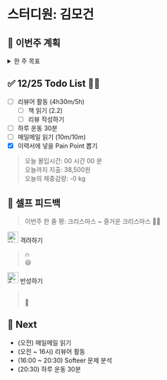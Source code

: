 # 스터디원: 김모건

## 🚀 이번주 계획

<details>
  <summary>한 주 목표</summary>

      - (0/1) 캐치테이블 지원
      - (1/6) Softeer 문제 분석
      - (0/6) 이력서에 넣을 Pain Point 뽑기
      - (1/6) 리뷰어 활동하기
      - (1/6) 하루 운동 30분
      - 이번 주 총 지출: 0 원

> 평균 달성률 00 %

</details>

## ✅ 12/25 Todo List 🎄🎅

- [ ] 리뷰어 활동 (4h30m/5h)
  - [ ] 책 읽기 (2.2)
  - [ ] 리뷰 작성하기
- [ ] 하루 운동 30분
- [ ] 매일메일 읽기 (10m/10m)
- [x] 이력서에 넣을 Pain Point 뽑기

> 오늘 몰입시간: 00 시간 00 분<br>
> 오늘까지 지출: 38,500원<br>
> 오늘의 체중감량: -0 kg

## 🎉 셀프 피드백

> 이번주 한 줄 평: 크리스마스 ~ 즐거운 크리스마스 🎄🎅

<img src="https://raw.githubusercontent.com/Tarikul-Islam-Anik/Animated-Fluent-Emojis/master/Emojis/Smilies/Hugging%20Face.png" alt="Hugging Face" width="25" height="25"> 격려하기</img>

> 🔥<br>
> 😆<br>

<img src="https://raw.githubusercontent.com/Tarikul-Islam-Anik/Animated-Fluent-Emojis/master/Emojis/Smilies/Face%20with%20Monocle.png" alt="Face with Monocle" width="25" height="25"> 반성하기</img>

> <br>
> 🤔<br>

## 🌱 Next

- (오전) 매일메일 읽기
- (오전 ~ 16시) 리뷰어 활동
- (16:00 ~ 20:30) Softeer 문제 분석
- (20:30) 하루 운동 30분
